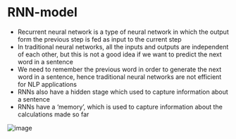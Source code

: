 # RNN-model

- Recurrent neural network is a type of neural network in which the output form the previous step is fed as input to the current step
- In traditional neural networks, all the inputs and outputs are independent of each other, but this is not a good idea if we want to predict the next word in a sentence
- We need to remember the previous word in order to generate the next word in a sentence, hence traditional neural networks are not efficient for NLP applications
- RNNs also have a hidden stage which used to capture information about a sentence
- RNNs have a ‘memory’, which is used to capture information about the calculations made so far   

![image](https://github.com/Siddhipatade/RNN-model/assets/91780318/071cd48f-e523-4882-96ab-4dc23250a24a)
